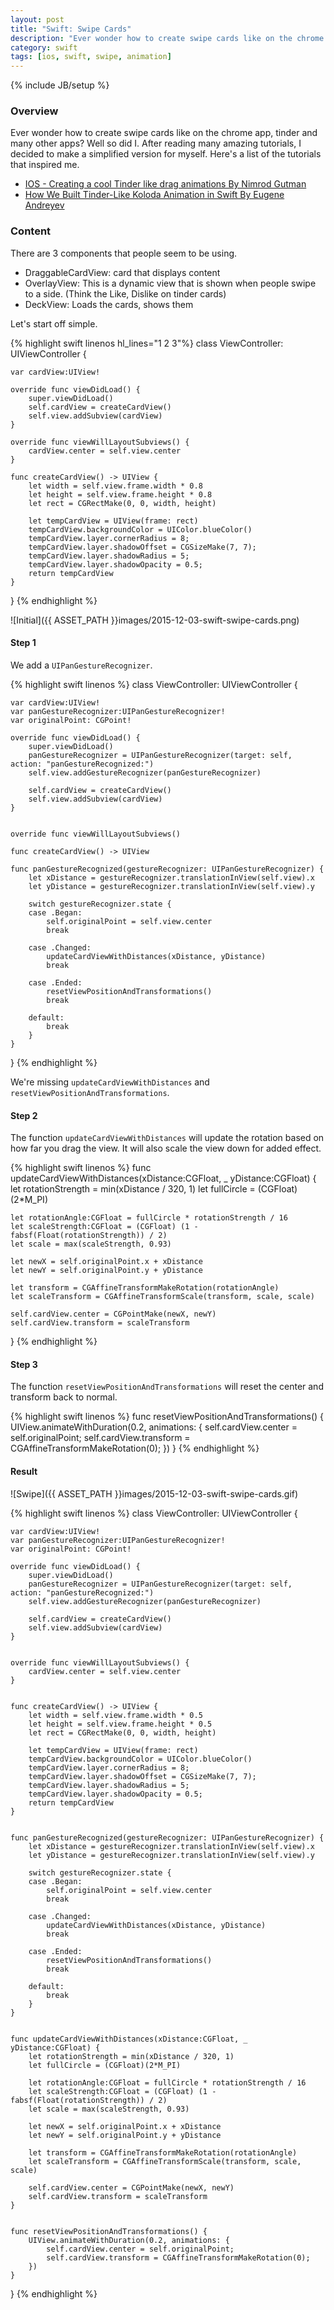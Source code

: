 ```yaml
---
layout: post
title: "Swift: Swipe Cards"
description: "Ever wonder how to create swipe cards like on the chrome app, tinder and many other apps? Well so did I. After reading many amazing tutorials, I decided to make a simplified version for myself."
category: swift
tags: [ios, swift, swipe, animation]
---
```

{% include JB/setup %}

<!-- Overview -->
<h3>Overview</h3>

Ever wonder how to create swipe cards like on the chrome app, tinder and many other apps? Well so did I. After reading many amazing tutorials, I decided to make a simplified version for myself. Here's a list of the tutorials that inspired me.

- [IOS - Creating a cool Tinder like drag animations By Nimrod Gutman](http://guti.in/articles/creating-tinder-like-animations/)
- [How We Built Tinder-Like Koloda Animation in Swift By Eugene Andreyev](https://yalantis.com/blog/how-we-built-tinder-like-koloda-in-swift/)


<!-- Content -->
<h3>Content</h3>

There are 3 components that people seem to be using.

- DraggableCardView: card that displays content
- OverlayView: This is a dynamic view that is shown when people swipe to a side. (Think the Like, Dislike on tinder cards)
- DeckView: Loads the cards, shows them

Let's start off simple.

<!-- Code _______________________________________-->
 {% highlight swift linenos hl_lines="1 2 3"%}
 class ViewController: UIViewController {

    var cardView:UIView!
    
    override func viewDidLoad() {
        super.viewDidLoad()
        self.cardView = createCardView()
        self.view.addSubview(cardView)
    }
    
    override func viewWillLayoutSubviews() {
        cardView.center = self.view.center
    }

    func createCardView() -> UIView {
        let width = self.view.frame.width * 0.8
        let height = self.view.frame.height * 0.8
        let rect = CGRectMake(0, 0, width, height)
        
        let tempCardView = UIView(frame: rect)
        tempCardView.backgroundColor = UIColor.blueColor()
        tempCardView.layer.cornerRadius = 8;
        tempCardView.layer.shadowOffset = CGSizeMake(7, 7);
        tempCardView.layer.shadowRadius = 5;
        tempCardView.layer.shadowOpacity = 0.5;
        return tempCardView
    }
}
 {% endhighlight %}
 <!-- /Code ^^^^^^^^^^^^^^^^^^^^^^^^^^^^^^^^^^^^^^--> 

 ![Initial]({{ ASSET_PATH }}images/2015-12-03-swift-swipe-cards.png)

<!-- Step 1 -->
<h4>Step 1</h4>

We add a `UIPanGestureRecognizer`.

<!-- Code _______________________________________-->
{% highlight swift linenos %}
class ViewController: UIViewController {

    var cardView:UIView!
    var panGestureRecognizer:UIPanGestureRecognizer!
    var originalPoint: CGPoint!
    
    override func viewDidLoad() {
        super.viewDidLoad()
        panGestureRecognizer = UIPanGestureRecognizer(target: self, action: "panGestureRecognized:")
        self.view.addGestureRecognizer(panGestureRecognizer)
    
        self.cardView = createCardView()
        self.view.addSubview(cardView)
    }
    

    override func viewWillLayoutSubviews()
    
    func createCardView() -> UIView

    func panGestureRecognized(gestureRecognizer: UIPanGestureRecognizer) {
        let xDistance = gestureRecognizer.translationInView(self.view).x
        let yDistance = gestureRecognizer.translationInView(self.view).y
        
        switch gestureRecognizer.state {
        case .Began:
            self.originalPoint = self.view.center
            break
            
        case .Changed:
            updateCardViewWithDistances(xDistance, yDistance)
            break
            
        case .Ended:
            resetViewPositionAndTransformations()
            break
            
        default:
            break
        }
    }
}
{% endhighlight %}
<!-- /Code ^^^^^^^^^^^^^^^^^^^^^^^^^^^^^^^^^^^^^^-->

We're missing `updateCardViewWithDistances` and `resetViewPositionAndTransformations`.


<!-- Step 2 -->
<h4>Step 2</h4>

The function `updateCardViewWithDistances` will update the rotation based on how far you drag the view.
It will also scale the view down for added effect.

<!-- Code _______________________________________-->
{% highlight swift linenos %}
func updateCardViewWithDistances(xDistance:CGFloat, _ yDistance:CGFloat) {
    let rotationStrength = min(xDistance / 320, 1)
    let fullCircle = (CGFloat)(2*M_PI)
    
    let rotationAngle:CGFloat = fullCircle * rotationStrength / 16
    let scaleStrength:CGFloat = (CGFloat) (1 - fabsf(Float(rotationStrength)) / 2)
    let scale = max(scaleStrength, 0.93)
    
    let newX = self.originalPoint.x + xDistance
    let newY = self.originalPoint.y + yDistance
    
    let transform = CGAffineTransformMakeRotation(rotationAngle)
    let scaleTransform = CGAffineTransformScale(transform, scale, scale)
    
    self.cardView.center = CGPointMake(newX, newY)
    self.cardView.transform = scaleTransform
}
{% endhighlight %}
<!-- /Code ^^^^^^^^^^^^^^^^^^^^^^^^^^^^^^^^^^^^^^-->


<!-- Step 3 -->
<h4>Step 3</h4>

The function `resetViewPositionAndTransformations` will reset the center and transform back to normal.

<!-- Code _______________________________________-->
{% highlight swift linenos %}
func resetViewPositionAndTransformations() {
    UIView.animateWithDuration(0.2, animations: {
        self.cardView.center = self.originalPoint;
        self.cardView.transform = CGAffineTransformMakeRotation(0);
    })
}
{% endhighlight %}
<!-- /Code ^^^^^^^^^^^^^^^^^^^^^^^^^^^^^^^^^^^^^^-->


<!-- Result -->
<h4>Result</h4>

 ![Swipe]({{ ASSET_PATH }}images/2015-12-03-swift-swipe-cards.gif)

<!-- Code _______________________________________-->
{% highlight swift linenos %}
class ViewController: UIViewController {

    var cardView:UIView!
    var panGestureRecognizer:UIPanGestureRecognizer!
    var originalPoint: CGPoint!
    
    override func viewDidLoad() {
        super.viewDidLoad()
        panGestureRecognizer = UIPanGestureRecognizer(target: self, action: "panGestureRecognized:")
        self.view.addGestureRecognizer(panGestureRecognizer)
        
        self.cardView = createCardView()
        self.view.addSubview(cardView)
    }
    
    
    override func viewWillLayoutSubviews() {
        cardView.center = self.view.center
    }
    

    func createCardView() -> UIView {
        let width = self.view.frame.width * 0.5
        let height = self.view.frame.height * 0.5
        let rect = CGRectMake(0, 0, width, height)
        
        let tempCardView = UIView(frame: rect)
        tempCardView.backgroundColor = UIColor.blueColor()
        tempCardView.layer.cornerRadius = 8;
        tempCardView.layer.shadowOffset = CGSizeMake(7, 7);
        tempCardView.layer.shadowRadius = 5;
        tempCardView.layer.shadowOpacity = 0.5;
        return tempCardView
    }
    

    func panGestureRecognized(gestureRecognizer: UIPanGestureRecognizer) {
        let xDistance = gestureRecognizer.translationInView(self.view).x
        let yDistance = gestureRecognizer.translationInView(self.view).y
        
        switch gestureRecognizer.state {
        case .Began:
            self.originalPoint = self.view.center
            break
            
        case .Changed:
            updateCardViewWithDistances(xDistance, yDistance)
            break
            
        case .Ended:
            resetViewPositionAndTransformations()
            break
            
        default:
            break
        }
    }
    
    
    func updateCardViewWithDistances(xDistance:CGFloat, _ yDistance:CGFloat) {
        let rotationStrength = min(xDistance / 320, 1)
        let fullCircle = (CGFloat)(2*M_PI)
        
        let rotationAngle:CGFloat = fullCircle * rotationStrength / 16
        let scaleStrength:CGFloat = (CGFloat) (1 - fabsf(Float(rotationStrength)) / 2)
        let scale = max(scaleStrength, 0.93)
        
        let newX = self.originalPoint.x + xDistance
        let newY = self.originalPoint.y + yDistance
        
        let transform = CGAffineTransformMakeRotation(rotationAngle)
        let scaleTransform = CGAffineTransformScale(transform, scale, scale)
        
        self.cardView.center = CGPointMake(newX, newY)
        self.cardView.transform = scaleTransform
    }
    
    
    func resetViewPositionAndTransformations() {
        UIView.animateWithDuration(0.2, animations: {
            self.cardView.center = self.originalPoint;
            self.cardView.transform = CGAffineTransformMakeRotation(0);
        })
    }
}
{% endhighlight %}
<!-- /Code ^^^^^^^^^^^^^^^^^^^^^^^^^^^^^^^^^^^^^^-->